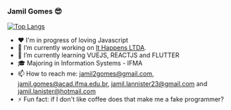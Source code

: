 ### Jamil Gomes :sunglasses:


[![Top Langs](https://github-readme-stats.vercel.app/api/top-langs/?username=jamil2gomes)](https://github.com/jamil2gomes/github-readme-stats)

- :heart: I'm in progress of loving Javascript
- 🔭 I’m currently working on [It Happens LTDA](https://ithappens.gupy.io/).
- 🌱 I’m currently learning VUEJS, REACTJS and FLUTTER
- :mortar_board: Majoring in Information Systems - IFMA 
- 📫 How to reach me: jamil2gomes@gmail.com, jamil.gomes@acad.ifma.edu.br, jamil.lannister23@gmail.com and jamil.lanister@hotmail.com
- ⚡ Fun fact: if I don't like coffee does that make me a fake programmer?

